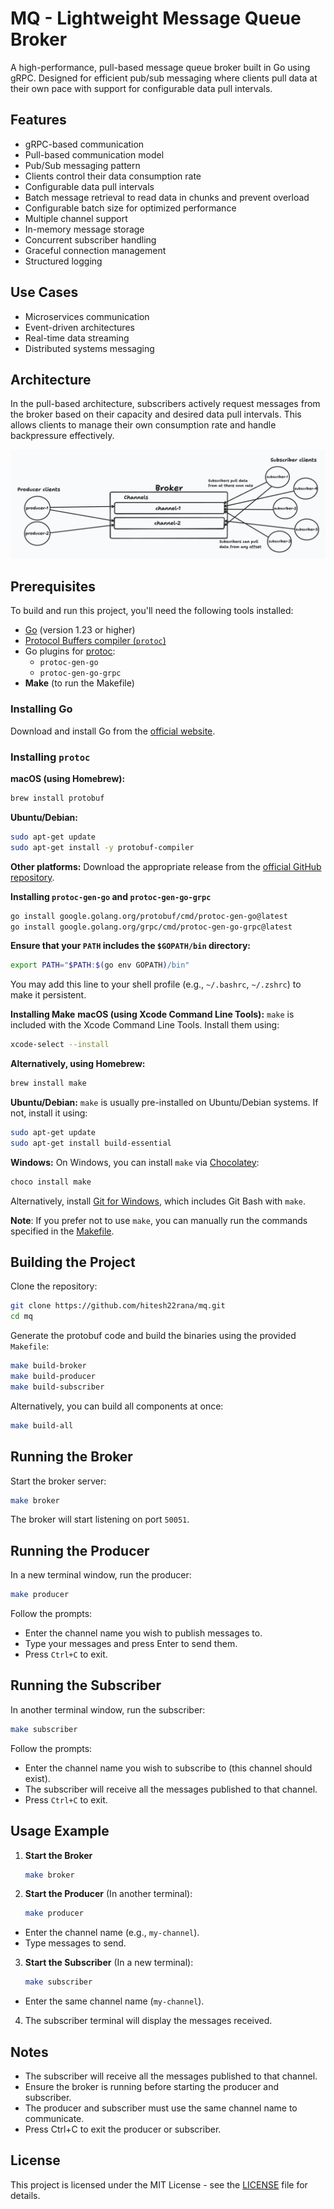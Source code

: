 # MQ - Lightweight Message Queue Broker

A high-performance, pull-based message queue broker built in Go using gRPC. Designed for efficient pub/sub messaging where clients pull data at their own pace with support for configurable data pull intervals.

## Features
- gRPC-based communication
- Pull-based communication model
- Pub/Sub messaging pattern
- Clients control their data consumption rate
- Configurable data pull intervals
- Batch message retrieval to read data in chunks and prevent overload
- Configurable batch size for optimized performance
- Multiple channel support
- In-memory message storage
- Concurrent subscriber handling
- Graceful connection management
- Structured logging

## Use Cases
- Microservices communication
- Event-driven architectures
- Real-time data streaming
- Distributed systems messaging

## Architecture

In the pull-based architecture, subscribers actively request messages from the broker based on their capacity and desired data pull intervals. This allows clients to manage their own consumption rate and handle backpressure effectively.

![Architecture](https://github.com/hitesh22rana/mq/blob/main/.github/images/architecture.png)

## Prerequisites

To build and run this project, you'll need the following tools installed:

- [Go](https://golang.org/dl/) (version 1.23 or higher)
- [Protocol Buffers compiler (`protoc`)](https://grpc.io/docs/protoc-installation/)
- Go plugins for [protoc](https://grpc.io/docs/languages/go/quickstart/):
  - `protoc-gen-go`
  - `protoc-gen-go-grpc`
- **Make** (to run the Makefile)

### Installing Go

Download and install Go from the [official website](https://golang.org/dl/).

### Installing `protoc`

**macOS (using Homebrew):**
```bash
brew install protobuf
```

**Ubuntu/Debian:**
```bash
sudo apt-get update
sudo apt-get install -y protobuf-compiler
```

**Other platforms:**
Download the appropriate release from the [official GitHub repository](https://github.com/protocolbuffers/protobuf/releases).

**Installing `protoc-gen-go` and `protoc-gen-go-grpc`**
```bash
go install google.golang.org/protobuf/cmd/protoc-gen-go@latest
go install google.golang.org/grpc/cmd/protoc-gen-go-grpc@latest
```

**Ensure that your `PATH` includes the `$GOPATH/bin` directory:**
```bash
export PATH="$PATH:$(go env GOPATH)/bin"
```

You may add this line to your shell profile (e.g., `~/.bashrc`, `~/.zshrc`) to make it persistent.

**Installing Make**
**macOS (using Xcode Command Line Tools):**
`make` is included with the Xcode Command Line Tools. Install them using:
```bash
xcode-select --install
```

**Alternatively, using Homebrew:**
```bash
brew install make
```

**Ubuntu/Debian:**
`make` is usually pre-installed on Ubuntu/Debian systems. If not, install it using:
```bash
sudo apt-get update
sudo apt-get install build-essential
```

**Windows:**
On Windows, you can install `make` via [Chocolatey](https://chocolatey.org/install):
```bash
choco install make
```

Alternatively, install [Git for Windows](https://gitforwindows.org/), which includes Git Bash with `make`.

**Note**: If you prefer not to use `make`, you can manually run the commands specified in the [Makefile](https://github.com/hitesh22rana/mq/blob/main/Makefile).


## Building the Project

Clone the repository:
```bash
git clone https://github.com/hitesh22rana/mq.git
cd mq
```

Generate the protobuf code and build the binaries using the provided
`Makefile`:
```bash
make build-broker
make build-producer
make build-subscriber
```

Alternatively, you can build all components at once:
```bash
make build-all
```

## Running the Broker
Start the broker server:
```bash
make broker
```

The broker will start listening on port `50051`.

## Running the Producer
In a new terminal window, run the producer:
```bash
make producer
```

Follow the prompts:

- Enter the channel name you wish to publish messages to.
- Type your messages and press Enter to send them.
- Press `Ctrl+C` to exit.

## Running the Subscriber
In another terminal window, run the subscriber:
```bash
make subscriber
```

Follow the prompts:

- Enter the channel name you wish to subscribe to (this channel should exist).
- The subscriber will receive all the messages published to that channel.
- Press `Ctrl+C` to exit.

## Usage Example

1. **Start the Broker**
    ```bash
    make broker
    ```

2. **Start the Producer** (In another terminal):
    ```bash
    make producer
    ```
- Enter the channel name (e.g., `my-channel`).
- Type messages to send.

3. **Start the Subscriber** (In a new terminal):
    ```bash
    make subscriber
    ```
- Enter the same channel name (`my-channel`).

4. The subscriber terminal will display the messages received.

## Notes
- The subscriber will receive all the messages published to that channel.
- Ensure the broker is running before starting the producer and subscriber.
- The producer and subscriber must use the same channel name to communicate.
- Press Ctrl+C to exit the producer or subscriber.

## License
This project is licensed under the MIT License - see the [LICENSE](https://github.com/hitesh22rana/mq/blob/main/LICENSE) file for details.